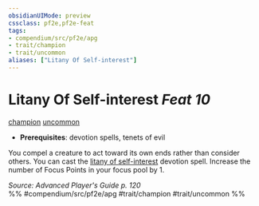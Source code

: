 ```yaml
---
obsidianUIMode: preview
cssclass: pf2e,pf2e-feat
tags:
- compendium/src/pf2e/apg
- trait/champion
- trait/uncommon
aliases: ["Litany Of Self-interest"]
---
```

# Litany Of Self-interest  *Feat 10*  
[champion](/rules/traits/champion.md)  [uncommon](/rules/traits/uncommon.md)  

- **Prerequisites**: devotion spells, tenets of evil

You compel a creature to act toward its own ends rather than consider others. You can cast the [litany of self-interest](/compendium/spells/litany-of-self-interest-apg.md) devotion spell. Increase the number of Focus Points in your focus pool by 1.

*Source: Advanced Player's Guide p. 120*  
%% #compendium/src/pf2e/apg #trait/champion #trait/uncommon %%